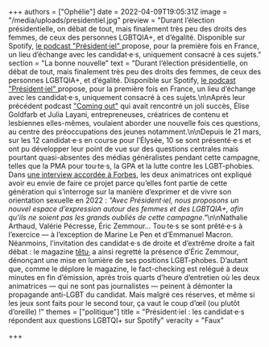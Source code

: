 +++
authors = ["Ophélie"]
date = 2022-04-09T19:05:31Z
image = "/media/uploads/presidentiel.jpg"
preview = "Durant l’élection présidentielle, on débat de tout, mais finalement très peu des droits des femmes, de ceux des personnes LGBTQIA+, et d’égalité. Disponible sur Spotify, [le podcast \"Président·iel\" ](https://open.spotify.com/show/2qIUwhAXn6EKw50pPp5T3M?go=1&sp_cid=1e345be4b448da577858cfd961069cd5)propose, pour la première fois en France, un lieu d’échange avec les candidat·e·s, uniquement consacré à ces sujets."
section = "La bonne nouvelle"
text = "Durant l’élection présidentielle, on débat de tout, mais finalement très peu des droits des femmes, de ceux des personnes LGBTQIA+, et d’égalité. Disponible sur Spotify, [le podcast \"Président·iel\" ](https://open.spotify.com/show/2qIUwhAXn6EKw50pPp5T3M?go=1&sp_cid=1e345be4b448da577858cfd961069cd5)propose, pour la première fois en France, un lieu d’échange avec les candidat·e·s, uniquement consacré à ces sujets.\n\nAprès leur précédent podcast [\"Coming out\"](https://open.spotify.com/show/59UuXPmc80CN2YsRAFsqVP?si=e31867b82fce4ed3) qui avait rencontré un joli succès, Élise Goldfarb et Julia Layani, entrepreneuses, créatrices de contenu et lesbiennes elles-mêmes, voulaient aborder une nouvelle fois ces questions, au centre des préoccupations des jeunes notamment.\n\nDepuis le 21 mars, sur les 12 candidat·e·s en course pour l’Élysée, 10 se sont présenté·e·s et ont pu développer leur point de vue sur des questions centrales mais pourtant quasi-absentes des médias généralistes pendant cette campagne, telles que la PMA pour tou·te·s, la GPA et la lutte contre les LGBT-phobies. Dans [une interview accordée à Forbes](https://www.forbes.fr/politique/president-iel-le-podcast-qui-met-la-question-de-legalite-femmes-hommes-et-des-lgbtqia-au-coeur-du-debat/), les deux animatrices ont expliqué avoir eu envie de faire ce projet parce qu’elles font partie de cette génération qui s’interroge sur la manière d’exprimer et de vivre son orientation sexuelle en 2022&nbsp;: _\"Avec Président·iel, nous proposons un nouvel espace d’expression autour des femmes et des LGBTQIA+, afin qu’ils ne soient pas les grands oubliés de cette campagne.\"_\n\nNathalie Arthaud, Valérie Pécresse, Éric Zemmour... Tou·te·s se sont prêté·e·s à l’exercice&nbsp;&mdash;&nbsp;à l’exception de Marine Le Pen et d’Emmanuel Macron. Néanmoins, l’invitation des candidat·e·s de droite et d’extrême droite a fait débat&nbsp;: le magazine [têtu·](https://tetu.com/2022/03/23/election-presidentielle-2022-podcast-president-iel-lgbt-spotify-invite-candidat-eric-zemmour-billet-critique/) a ainsi regretté la présence d’Éric Zemmour, dénonçant une mise en lumière de ses positions LGBT-phobes. D’autant que, comme le déplore le magazine, le fact-checking est relégué à deux minutes en fin d’émission, après trois quarts d’heure d’entretien où les deux animatrices&nbsp;&mdash;&nbsp;qui ne sont pas journalistes&nbsp;&mdash;&nbsp;peinent à démonter la propagande anti-LGBT du candidat. Mais malgré ces réserves, et même si les jeux sont faits pour le second tour, ça vaut le coup d’œil (ou plutôt d’oreille)&nbsp;!"
themes = ["politique"]
title = "Président·iel&nbsp;: les candidat·e·s répondent aux questions LGBTQI+ sur Spotify"
veracity = "Faux"

+++
